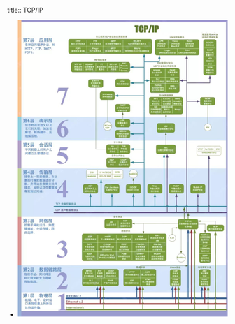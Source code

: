 title:: TCP/IP

- ![d4dea194a0df5737bc22b8d792a74a0.jpg](../assets/d4dea194a0df5737bc22b8d792a74a0_1662713564361_0.jpg)